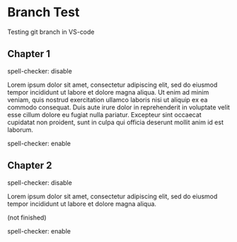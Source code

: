 # Branch Test

Testing git branch in VS-code

## Chapter 1

spell-checker: disable

Lorem ipsum dolor sit amet, consectetur adipiscing elit, sed do eiusmod tempor incididunt ut labore et dolore magna aliqua. Ut enim ad minim veniam, quis nostrud exercitation ullamco laboris nisi ut aliquip ex ea commodo consequat. Duis aute irure dolor in reprehenderit in voluptate velit esse cillum dolore eu fugiat nulla pariatur. Excepteur sint occaecat cupidatat non proident, sunt in culpa qui officia deserunt mollit anim id est laborum.

spell-checker: enable

## Chapter 2

spell-checker: disable

Lorem ipsum dolor sit amet, consectetur adipiscing elit, sed do eiusmod tempor incididunt ut labore et dolore magna aliqua.

(not finished)

spell-checker: enable
